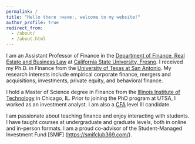 ```yaml
---
permalink: /
title: "Hello there :wave:, welcome to my website!"
author_profile: true
redirect_from: 
  - /about/
  - /about.html
---
```


I am an Assistant Professor of Finance in the [Department of Finance, Real Estate and Business Law](https://craig.fresnostate.edu/fbl/index.html) at [California State University, Fresno](https://www.fresnostate.edu/). I received my Ph.D. in Finance from the [University of Texas at San Antonio](https://business.utsa.edu/finance/). My research interests include empirical corporate finance, mergers and acquisitions, investments, private equity, and behavioral finance. 

I hold a Master of Science degree in Finance from the [Illinois Institute of Technology](https://www.iit.edu/) in Chicago, IL. Prior to joining the PhD program at UTSA, I worked as an investment analyst. I am also a [CFA](https://www.cfainstitute.org/) level III candidate.

I am passionate about teaching finance and enjoy interacting with students. I have taught courses at undergraduate and graduate levels, both in online and in-person formats. I am a proud co-advisor of the Student-Managed Investment Fund [SMIF] (https://smifclub369.com/). 
